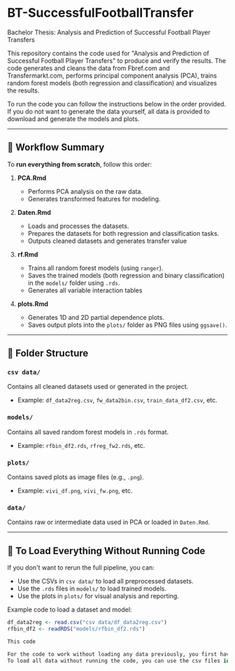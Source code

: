# BT-SuccessfulFootballTransfer
Bachelor Thesis: Analysis and Prediction of Successful Football Player Transfers

This repository contains the code used for "Analysis and Prediction of Successful Football Player Transfers" to produce and verify the results. The code generates and cleans the data from Fbref.com and Transfermarkt.com, performs  principal component analysis (PCA), trains random forest models (both regression and classification) and visualizes the results.

To run the code you can follow the instructions below in the order provided. If you do not want to generate the data yourself, all data is provided to download and generate the models and plots. 

---

## 🔁 Workflow Summary

To **run everything from scratch**, follow this order:

1. **PCA.Rmd**  
   - Performs PCA analysis on the raw data.
   - Generates transformed features for modeling.

2. **Daten.Rmd**  
   - Loads and processes the datasets.
   - Prepares the datasets for both regression and classification tasks.
   - Outputs cleaned datasets and generates transfer value

3. **rf.Rmd**  
   - Trains all random forest models (using `ranger`).
   - Saves the trained models (both regression and binary classification) in the `models/` folder using `.rds`.
   - Generates all variable interaction tables

4. **plots.Rmd**  
   - Generates 1D and 2D partial dependence plots.
   - Saves output plots into the `plots/` folder as PNG files using `ggsave()`.

---

## 📁 Folder Structure

### `csv data/`
Contains all cleaned datasets used or generated in the project.

- Example: `df_data2reg.csv`, `fw_data2bin.csv`, `train_data_df2.csv`, etc.

### `models/`
Contains all saved random forest models in `.rds` format.

- Example: `rfbin_df2.rds`, `rfreg_fw2.rds`, etc.

### `plots/`
Contains saved plots as image files (e.g., `.png`).

- Example: `vivi_df.png`, `vivi_fw.png`, etc.

### `data/`
Contains raw or intermediate data used in PCA or loaded in `Daten.Rmd`.

---

## 💾 To Load Everything Without Running Code

If you don't want to rerun the full pipeline, you can:

- Use the CSVs in `csv data/` to load all preprocessed datasets.
- Use the `.rds` files in `models/` to load trained models.
- Use the plots in `plots/` for visual analysis and reporting.

Example code to load a dataset and model:

```r
df_data2reg <- read.csv("csv data/df_data2reg.csv")
rfbin_df2 <- readRDS("models/rfbin_df2.rds")

This code 

For the code to work without loading any data previously, you first have to run PCA.Rmd, then you have to run Daten.Rmd to have all data. To run the models you have to run rf.Rmd. For the plots you need to run plots.Rmd. 
To load all data without running the code, you can use the csv files in the csv data folder and run them in the second chunk. The models are saved in the models folder. The plots are saved in the plots folder. The data is saved in the data folder.

